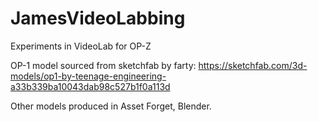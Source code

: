 # JamesVideoLabbing
Experiments in VideoLab for OP-Z

OP-1 model sourced from sketchfab by farty:
https://sketchfab.com/3d-models/op1-by-teenage-engineering-a33b339ba10043dab98c527b1f0a113d

Other models produced in Asset Forget, Blender.
